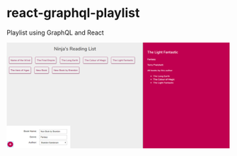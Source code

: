 # react-graphql-playlist
Playlist using GraphQL and React

![Graphql Playlist](graphql-playlist/client/public/Capture.PNG)
